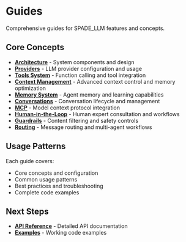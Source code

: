 # Guides

Comprehensive guides for SPADE_LLM features and concepts.

## Core Concepts

- **[Architecture](architecture/)** - System components and design
- **[Providers](providers/)** - LLM provider configuration and usage
- **[Tools System](tools-system/)** - Function calling and tool integration
- **[Context Management](context-management/)** - Advanced context control and memory optimization
- **[Memory System](memory/)** - Agent memory and learning capabilities
- **[Conversations](conversations/)** - Conversation lifecycle and management
- **[MCP](mcp/)** - Model context protocol integration
- **[Human-in-the-Loop](human-in-the-loop/)** - Human expert consultation and workflows
- **[Guardrails](guardrails/)** - Content filtering and safety controls
- **[Routing](routing/)** - Message routing and multi-agent workflows

## Usage Patterns

Each guide covers:
- Core concepts and configuration
- Common usage patterns  
- Best practices and troubleshooting
- Complete code examples

## Next Steps

- **[API Reference](../reference/)** - Detailed API documentation
- **[Examples](../reference/examples/)** - Working code examples

